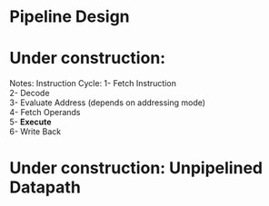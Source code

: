 # Pipeline Design

# Under construction:
Notes:
Instruction Cycle:
  1- Fetch Instruction  
  2- Decode  
  3- Evaluate Address (depends on addressing mode)  
  4- Fetch Operands  
  5- **Execute**  
  6- Write Back  
  
# Under construction: Unpipelined Datapath


